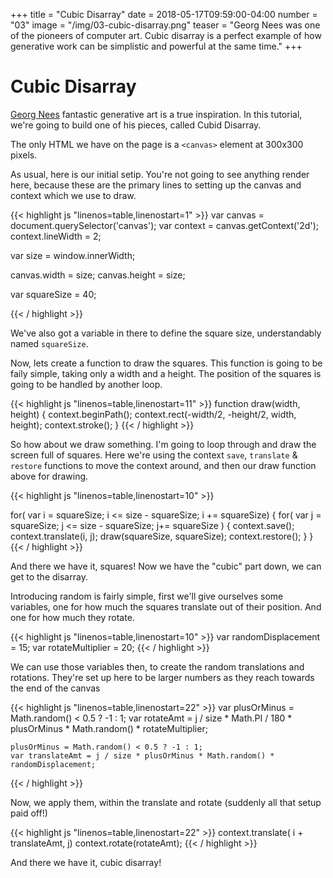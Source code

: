 +++
title = "Cubic Disarray"
date = 2018-05-17T09:59:00-04:00
number = "03"
image = "/img/03-cubic-disarray.png"
teaser = "Georg Nees was one of the pioneers of computer art. Cubic disarray is a perfect example of how generative work can be simplistic and powerful at the same time."
+++

# Cubic Disarray

[Georg Nees](https://en.wikipedia.org/wiki/Georg_Nees) fantastic generative art is a true inspiration. In this tutorial, we're going to build one of his pieces, called Cubid Disarray.

The only HTML we have on the page is a `<canvas>` element at 300x300 pixels.

As usual, here is our initial setip. You're not going to see anything render here, because these are the primary lines to setting up the canvas and context which we use to draw.

<div id="tmd-1" class="tmd-trigger" data-from="0" data-action="replace" data-to="all">
{{< highlight js "linenos=table,linenostart=1" >}}
var canvas = document.querySelector('canvas');
var context = canvas.getContext('2d');
context.lineWidth = 2;

var size = window.innerWidth;

canvas.width = size;
canvas.height = size;

var squareSize = 40;
  
{{< / highlight >}}
</div>

We've also got a variable in there to define the square size, understandably named `squareSize`.

Now, lets create a function to draw the squares. This function is going to be faily simple, taking only a width and a height. The position of the squares is going to be handled by another loop.

<div id="tmd-2" class="tmd-trigger" data-from="12" data-action="inject" data-to="12">
{{< highlight js "linenos=table,linenostart=11" >}}
function draw(width, height) {
  context.beginPath();
  context.rect(-width/2, -height/2, width, height);
  context.stroke(); 
}
{{< / highlight >}}
</div>

So how about we draw something. I'm going to loop through and draw the screen full of squares. Here we're using the context `save`, `translate` & `restore` functions to move the context around, and then our draw function above for drawing.

<div id="tmd-3" class="tmd-trigger" data-action="inject" data-from="18" data-to="all">  
{{< highlight js "linenos=table,linenostart=10" >}}
 
for( var i = squareSize; i <= size - squareSize; i += squareSize) {
  for( var j = squareSize; j <= size - squareSize; j+= squareSize ) {
    context.save();
    context.translate(i, j);
    draw(squareSize, squareSize);
    context.restore();
  }
}
{{< / highlight >}}
</div>

And there we have it, squares! Now we have the "cubic" part down, we can get to the disarray. 

Introducing random is fairly simple, first we'll give ourselves some variables, one for how much the squares translate out of their position. And one for how much they rotate.

<div id="tmd-3" class="tmd-trigger" data-action="inject" data-from="11" data-to="11">  
{{< highlight js "linenos=table,linenostart=10" >}}
var randomDisplacement = 15;
var rotateMultiplier = 20;
{{< / highlight >}}
</div>

We can use those variables then, to create the random translations and rotations. They're set up here to be larger numbers as they reach towards the end of the canvas

<div id="tmd-3" class="tmd-trigger" data-action="inject" data-from="22" data-to="22">  
{{< highlight js "linenos=table,linenostart=22" >}}
    var plusOrMinus = Math.random() < 0.5 ? -1 : 1;
    var rotateAmt = j / size * Math.PI / 180 * plusOrMinus * Math.random() * rotateMultiplier;

    plusOrMinus = Math.random() < 0.5 ? -1 : 1;
    var translateAmt = j / size * plusOrMinus * Math.random() * randomDisplacement;
      
{{< / highlight >}}
</div>

Now, we apply them, within the translate and rotate (suddenly all that setup paid off!)

<div id="tmd-3" class="tmd-trigger" data-action="replace" data-from="29" data-to="30">  
{{< highlight js "linenos=table,linenostart=22" >}}
    context.translate( i + translateAmt, j)
    context.rotate(rotateAmt);
{{< / highlight >}}
</div>

And there we have it, cubic disarray!